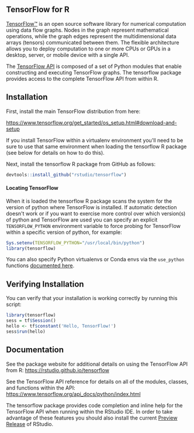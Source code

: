 
## TensorFlow for R

[TensorFlow™](https://tensorflow.org) is an open source software library for numerical computation using data flow graphs. Nodes in the graph represent mathematical operations, while the graph edges represent the multidimensional data arrays (tensors) communicated between them. The flexible architecture allows you to deploy computation to one or more CPUs or GPUs in a desktop, server, or mobile device with a single API. 

The [TensorFlow API](https://www.tensorflow.org/api_docs/python/index.html) is composed of a set of Python modules that enable constructing and executing TensorFlow graphs. The tensorflow package provides access to the complete TensorFlow API from within R. 

## Installation

First, install the main TensorFlow distribution from here:

<https://www.tensorflow.org/get_started/os_setup.html#download-and-setup>

If you install TensorFlow within a virtualenv environment you'll need to be sure to use that same environment when loading the tensorflow R package (see below for details on how to do this).

Next, install the tensorflow R package from GitHub as follows:

```r
devtools::install_github("rstudio/tensorflow")
```

#### Locating TensorFlow

When it is loaded the tensorflow R package scans the system for the version of python where TensorFlow is installed. If automatic detection doesn't work or if you want to exercise more control over which version(s) of python and TensorFlow are used you can specify an explicit `TENSORFLOW_PYTHON` environment variable to force probing for TensorFlow within a specific version of python, for example:

```r
Sys.setenv(TENSORFLOW_PYTHON="/usr/local/bin/python")
library(tensorflow)
```

You can also specify Python virtualenvs or Conda envs via the `use_python` functions [documented here](https://github.com/rstudio/reticulate/#locating-python).

## Verifying Installation

You can verify that your installation is working correctly by running this script:

```r
library(tensorflow)
sess = tf$Session()
hello <- tf$constant('Hello, TensorFlow!')
sess$run(hello)
```

## Documentation

See the package website for additional details on using the TensorFlow API from R: <https://rstudio.github.io/tensorflow>

See the TensorFlow API reference for details on all of the modules, classes, and functions within the API: <https://www.tensorflow.org/api_docs/python/index.html>

The tensorflow package provides code completion and inline help for the TensorFlow API when running within the RStudio IDE. In order to take advantage of these features you should also install the current [Preview Release](https://www.rstudio.com/products/rstudio/download/preview/) of RStudio.





